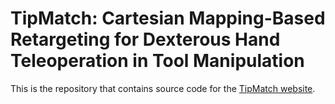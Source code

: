 # TipMatch: Cartesian Mapping-Based Retargeting for Dexterous Hand Teleoperation in Tool Manipulation

This is the repository that contains source code for the [TipMatch website](https://TipMatch.github.io/TipMatch/).
